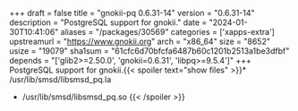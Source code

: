 +++
draft = false
title = "gnokii-pq 0.6.31-14"
version = "0.6.31-14"
description = "PostgreSQL support for gnokii."
date = "2024-01-30T10:41:06"
aliases = "/packages/30569"
categories = ['xapps-extra']
upstreamurl = "https://www.gnokii.org"
arch = "x86_64"
size = "8652"
usize = "19079"
sha1sum = "61cfc6d70bfcfa6487b60c1201b2513a1be3dfbf"
depends = "['glib2>=2.50.0', 'gnokii=0.6.31', 'libpq>=9.5.4']"
+++
PostgreSQL support for gnokii.{{< spoiler text="show files" >}}* /usr/lib/smsd/libsmsd_pq.la
* /usr/lib/smsd/libsmsd_pq.so
{{< /spoiler >}}